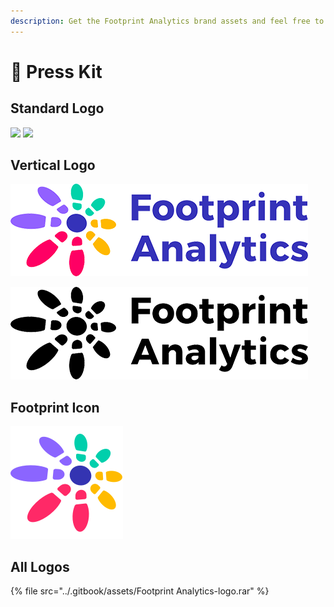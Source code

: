```yaml
---
description: Get the Footprint Analytics brand assets and feel free to use it.
---
```


# 🐾 Press Kit

## Standard Logo

![
](../.gitbook/assets/logo3.png) ![](<../.gitbook/assets/logo-墨稿 (2).png>)



## Vertical Logo

![](<../.gitbook/assets/图层 2.png>)

![](<../.gitbook/assets/Footprint logo (1).png>)

## Footprint Icon

![](../.gitbook/assets/180.png)

## All Logos

{% file src="../.gitbook/assets/Footprint Analytics-logo.rar" %}
